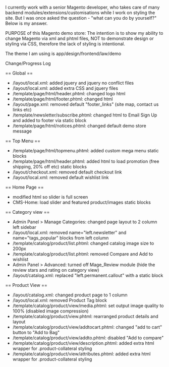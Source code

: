 
I currently work with a senior Magento developer, who takes care of many backend modules/extensions/customisations while I work on styling the site.
But I was once asked the question - "what can you do by yourself?" Below is my answer.

PURPOSE of this Magento demo store:
The intention is to show my ability to change Magento via xml and phtml files, NOT to demonstrate design or styling via CSS, 
therefore the lack of styling is intentional.

The theme I am using is app/design/frontend/law/demo


Change/Progress Log

== Global ==
* /layout/local.xml: added jquery and jquery no conflict files
* /layout/local.xml: added extra CSS and jquery files
* /template/page/html/header.phtml: changed logo html
* /template/page/html/footer.phtml: changed html
* /layout/page.xml: removed  default "footer_links" (site map, contact us links etc)
* /template/newsletter/subscribe.phtml: changed html to Email Sign Up and added to footer via static block
* /template/page/html/notices.phtml: changed default demo store message

== Top Menu ==
* /template/page/html/topmenu.phtml: added custom mega menu static blocks
* /template/page/html/header.phtml: added html to load promotion (free shipping, 20% off etc) static blocks
* /layout/checkout.xml: removed default checkout link 
* /layout/local.xml: removed default wishlist link

== Home Page ==
* modified html so slider is full screen
* CMS-Home: load slider and featured product/images static blocks

== Category view ==
* Admin Panel > Manage Categories: changed page layout to 2 column left sidebar
* /layout/local.xml: removed name="left.newsletter" and name="tags_popular" blocks from left column
* /template/catalog/product/list.phtml: changed catalog image size to 200px
* /template/catalog/product/list.phtml: removed Compare and Add to wishlist
* Admin Panel > Advanced: turned off Mage_Review module (hide the review stars and rating on category view)
* /layout/catalog.xml: replaced "left.permanent.callout" with a static block

== Product View ==
* /layout/catalog.xml: changed product page to 1 column
* /layout/local.xml: removed Product Tag block
* /template/catalog/product/view/media.phtml: set output image quality to 100% (disabled image compression)
* /template/catalog/product/view.phtml: rearranged product details and layout
* /template/catalog/product/view/addtocart.phtml: changed "add to cart" button to "Add to Bag"
* /template/catalog/product/view/addto.phtml: disabled "Add to compare"
* /template/catalog/product/view/description.phtml: added extra html wrapper for .product-collateral styling
* /template/catalog/product/view/attributes.phtml: added extra html wrapper for .product-collateral styling
